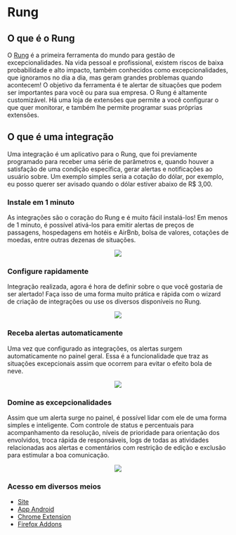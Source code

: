 # Rung

## O que é o Rung

O [Rung](https:/www.rung.com.br) é a primeira ferramenta do mundo para gestão de excepcionalidades.
Na vida pessoal e profissional, existem riscos de baixa probabilidade e alto impacto, também conhecidos como excepcionalidades, que ignoramos no dia a dia, mas geram grandes problemas quando acontecem! O objetivo da ferramenta é te alertar de situações que podem ser importantes
para você ou para sua empresa. O Rung é altamente customizável. Há uma loja
de extensões que permite a você configurar o que quer monitorar, e também lhe
permite programar suas próprias extensões.

## O que é uma integração

Uma integração é um aplicativo para o Rung, que foi previamente programado
para receber uma série de parâmetros e, quando houver a satisfação de
uma condição específica, gerar alertas e notificações ao usuário sobre. Um exemplo
simples seria a cotação do dólar, por exemplo, eu posso querer ser avisado
quando o dólar estiver abaixo de R$ 3,00.

### Instale em 1 minuto

As integrações são o coração do Rung e é muito fácil instalá-los! Em menos de 1 minuto, é possível ativá-los para emitir alertas de preços de passagens, hospedagens em hotéis e AirBnb, bolsa de valores, cotações de moedas, entre outras dezenas de situações.

<p align="center"> 
<img src="https://www.rung.com.br/imgs/como-funciona-1-pt-br.jpg">
</p>

### Configure rapidamente
Integração realizada, agora é hora de definir sobre o que você gostaria de ser alertado! Faça isso de uma forma muito prática e rápida com o wizard de criação de integrações ou use os diversos disponíveis no Rung.

<p align="center"> 
<img src="https://www.rung.com.br/imgs/como-funciona-2-pt-br.jpg">
</p>

### Receba alertas automaticamente
Uma vez que configurado as integrações, os alertas surgem automaticamente no painel geral. Essa é a funcionalidade que traz as situações excepcionais assim que ocorrem para evitar o efeito bola de neve.

<p align="center"> 
<img src="https://www.rung.com.br/imgs/como-funciona-3-pt-br.jpg">
</p>

### Domine as excepcionalidades
Assim que um alerta surge no painel, é possível lidar com ele de uma forma simples e inteligente. Com controle de status e percentuais para acompanhamento da resolução, níveis de prioridade para orientação dos envolvidos, troca rápida de responsáveis, logs de todas as atividades relacionadas aos alertas e comentários com restrição de edição e exclusão para estimular a boa comunicação.
<p align="center"> 
<img src="https://www.rung.com.br/imgs/como-funciona-4-pt-br.jpg">
</p>

### Acesso em diversos meios

* [Site](https://www.rung.com.br)
* [App Android](https://play.google.com/store/apps/details?id=br.com.rung&hl=pt_BR)
* [Chrome Extension](https://chrome.google.com/webstore/detail/rung/kgaphiibalhbgjbpimdblejjpgfhepad)
* [Firefox Addons](https://addons.mozilla.org/pt-BR/firefox/addon/rung/)

